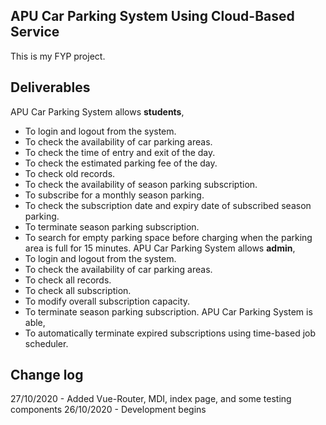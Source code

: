 ## APU Car Parking System Using Cloud-Based Service

This is my FYP project.

## Deliverables
APU Car Parking System allows **students**,
- To login and logout from the system.
- To check the availability of car parking areas.
- To check the time of entry and exit of the day.
- To check the estimated parking fee of the day.
- To check old records.
- To check the availability of season parking subscription.
- To subscribe for a monthly season parking.
- To check the subscription date and expiry date of subscribed season parking.
- To terminate season parking subscription.
- To search for empty parking space before charging when the parking area is full for 15 minutes.
APU Car Parking System allows **admin**,
- To login and logout from the system.
- To check the availability of car parking areas.
- To check all records.
- To check all subscription.
- To modify overall subscription capacity.
- To terminate season parking subscription.
APU Car Parking System is able,
- To automatically terminate expired subscriptions using time-based job scheduler.

## Change log
27/10/2020 - Added Vue-Router, MDI, index page, and some testing components
26/10/2020 - Development begins
